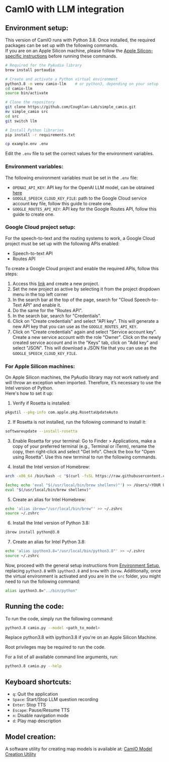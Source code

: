 # CamIO with LLM integration

## Environment setup:

This version of CamIO runs with Python 3.8. Once installed, the required packages can be set up with the following commands.</br>
If you are on an Apple Silicon machine, please follow the [Apple Silicon-specific instructions](#for-apple-silicon-machines) before running these commands.

```bash
# Required for the PyAudio library
brew install portaudio

# Create and activate a Python virtual environment
python3.8 -m venv camio-llm    # or python3, depending on your setup
cd camio-llm
source bin/activate

# Clone the repository
git clone https://github.com/Coughlan-Lab/simple_camio.git
mv simple_camio src
cd src
git switch llm

# Install Python libraries
pip install -r requirements.txt

cp example.env .env
```

Edit the `.env` file to set the correct values for the environment variables.

### Environment variables:

The following environment variables must be set in the `.env` file:

-   `OPENAI_API_KEY`: API key for the OpenAI LLM model, can be obtained [here](https://platform.openai.com/api-keys)
-   `GOOGLE_SPEECH_CLOUD_KEY_FILE`: path to the Google Cloud service account key file, follow this guide to create one.
-   `GOOGLE_ROUTES_API_KEY`: API key for the Google Routes API, follow this guide to create one.

### Google Cloud project setup:

For the speech-to-text and the routing systems to work, a Google Cloud project must be set up with the following APIs enabled:

-   Speech-to-text API
-   Routes API

To create a Google Cloud project and enable the required APIs, follow this steps:

1. Access this [link](https://console.cloud.google.com/welcome) and create a new project.
2. Set the new project as active by selecting it from the project dropdown menu in the top left corner
3. In the search bar at the top of the page, search for "Cloud Speech-to-Text API" and enable it.
4. Do the same for the "Routes API".
5. In the search bar, search for "Credentials".
6. Click on "Create credentials" and select "API key". This will generate a new API key that you can use as the `GOOGLE_ROUTES_API_KEY`.
7. Click on "Create credentials" again and select "Service account key". Create a new service account with the role "Owner". Click on the newly created service account and in the "Keys" tab, click on "Add key" and select "JSON". This will download a JSON file that you can use as the `GOOGLE_SPEECH_CLOUD_KEY_FILE`.

### For Apple Silicon machines:

On Apple Silicon machines, the PyAudio library may not work natively and will throw an exception when imported. Therefore, it’s necessary to use the Intel version of Python.</br>
Here's how to set it up:

1. Verify if Rosetta is installed:

```bash
pkgutil --pkg-info com.apple.pkg.RosettaUpdateAuto
```

2. If Rosetta is not installed, run the following command to install it:

```bash
softwareupdate --install-rosetta
```

3. Enable Rosetta for your terminal:
   Go to Finder > Applications, make a copy of your preferred terminal (e.g., Terminal or iTerm), rename the copy, then right-click and select "Get Info". Check the box for "Open using Rosetta". Use this new terminal to run the following commands.

4. Install the Intel version of Homebrew:

```bash
arch -x86_64 /bin/bash -c "$(curl -fsSL https://raw.githubusercontent.com/Homebrew/install/HEAD/install.sh)"

(echo; echo 'eval "$(/usr/local/bin/brew shellenv)"') >> /Users/<YOUR USERNAME>/.zprofile
eval "$(/usr/local/bin/brew shellenv)"
```

5. Create an alias for Intel Homebrew:

```bash
echo 'alias ibrew="/usr/local/bin/brew"' >> ~/.zshrc
source ~/.zshrc
```

6. Install the Intel version of Python 3.8:

```bash
ibrew install python@3.8
```

7. Create an alias for Intel Python 3.8:

```bash
echo 'alias ipython3.8="/usr/local/bin/python3.8"' >> ~/.zshrc
source ~/.zshrc
```

Now, proceed with the general setup instructions from [Environment Setup](#environment-setup), replacing `python3.8` with `ipython3.8` and `brew` with `ibrew`.
Additionally, once the virtual environment is activated and you are in the `src` folder, you might need to run the following command:
```bash
alias ipython3.8="../bin/python"
```

## Running the code:

To run the code, simply run the following command:

```bash
python3.8 camio.py --model <path_to_model>
```
Replace python3.8 with ipython3.8 if you're on an Apple Silicon Machine.

Root privileges may be required to run the code.

For a list of all available command line arguments, run:

```bash
python3.8 camio.py --help
```

## Keyboard shortcuts:

-   `q`: Quit the application
-   `Space`: Start/Stop LLM question recording
-   `Enter`: Stop TTS
-   `Escape`: Pause/Resume TTS
-   `n`: Disable navigation mode
-   `d`: Play map description

## Model creation:

A software utility for creating map models is available at:
[CamIO Model Creation Utility](https://github.com/Matteo-3033/CamIO-Model-creation-utility)
